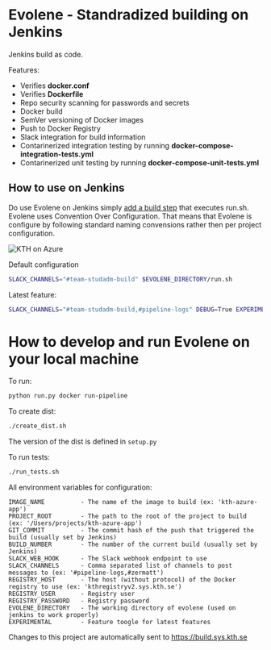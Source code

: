 # Evolene - Standradized building on Jenkins

Jenkins build as code.

Features:
* Verifies **docker.conf**
* Verifies **Dockerfile**
* Repo security scanning for passwords and secrets
* Docker build
* SemVer versioning of Docker images
* Push to Docker Registry
* Slack integration for build information
* Contarinerized integration testing by running **docker-compose-integration-tests.yml**	
* Contarinerized unit testing by running **docker-compose-unit-tests.yml**

## How to use on Jenkins
Do use Evolene on Jenkins simply [add a build step](https://build.sys.kth.se/view/team-pipeline/job/kth-azure-app/configure) that executes run.sh. Evolene uses Convention Over Configuration. That means that Evolene is configure by following standard naming convensions rather then per project configuration.

![KTH on Azure](https://gita.sys.kth.se/Infosys/evolene/blob/master/images/jenkins.png)

Default configuration
```bash
SLACK_CHANNELS="#team-studadm-build" $EVOLENE_DIRECTORY/run.sh
```

Latest feature:
```bash
SLACK_CHANNELS="#team-studadm-build,#pipeline-logs" DEBUG=True EXPERIMENTAL=True $EVOLENE_DIRECTORY/run.sh
```


# How to develop and run Evolene on your local machine

To run: 
```bash
python run.py docker run-pipeline
```

To create dist:
```bash
./create_dist.sh
```
The version of the dist is defined in `setup.py`

To run tests:
```bash
./run_tests.sh
```

All environment variables for configuration:

```
IMAGE_NAME          - The name of the image to build (ex: 'kth-azure-app')
PROJECT_ROOT        - The path to the root of the project to build (ex: '/Users/projects/kth-azure-app')
GIT_COMMIT          - The commit hash of the push that triggered the build (usually set by Jenkins)
BUILD_NUMBER        - The number of the current build (usually set by Jenkins)
SLACK_WEB_HOOK      - The Slack webhook endpoint to use
SLACK_CHANNELS      - Comma separated list of channels to post messages to (ex: '#pipeline-logs,#zermatt')
REGISTRY_HOST       - The host (without protocol) of the Docker registry to use (ex: 'kthregistryv2.sys.kth.se')
REGISTRY_USER       - Registry user
REGISTRY_PASSWORD   - Registry password
EVOLENE_DIRECTORY   - The working directory of evolene (used on jenkins to work properly)
EXPERIMENTAL        - Feature toogle for latest features
```

Changes to this project are automatically sent to https://build.sys.kth.se




